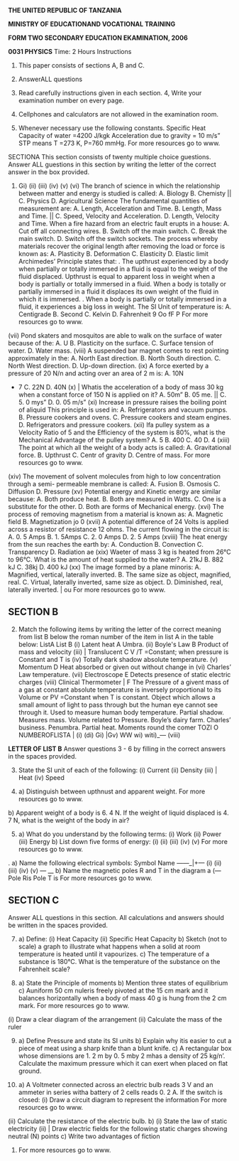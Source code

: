 **THE UNITED REPUBLIC OF TANZANIA**

**MINISTRY OF EDUCATIONAND VOCATIONAL TRAINING**

**FORM TWO SECONDARY EDUCATION EKAMINATION, 2006**

**0031 PHYSICS**
Time: 2 Hours
Instructions

1. This paper consists of sections A, B and C.

2. AnswerALL questions

3. Read carefully instructions given in each section.
4, Write your examination number on every page.

5. Cellphones and calculators are not allowed in the examination room.

6. Whenever necessary use the following constants.
Specific Heat Capacity of water =4200 J/kgk
Acceleration due to gravity = 10 m/s”
STP means T =273 K, P=760 mmHg.
For more resources go to www.

SECTIONA
This section consists of twenty multiple choice guestions. Answer ALL guestions in this section by writing the letter of the correct answer in the box provided.

1. Gi)
(ii)
(iii)
(iv)
(v)
(vi)
The branch of science in which the relationship between matter and energy is studied is called:
A. Biology
B. Chemisty ||
C. Physics
D. Agricultural Science
The fundamental quantities of measurement are:
A. Length, Acceleration and Time.
B. Length, Mass and Time. ||
C. Speed, Velocity and Acceleration.
D. Length, Velocity and Time.
When a fire hazard from an electric fault erupts in a house:
A. Cut off all connecting wires.
B. Switch off the main switch.
C. Break the main switch.
D. Switch off the switch sockets.
The process whereby materials recover the original length after removing the load or force is known as:
A. Plasticity
B. Deformation
C. Elasticity
D. Elastic limit
Archimedes’ Principle states that:
. The upthrust experienced by a body when partially or totally immersed in a fluid is equal to the weight of the fluid displaced.
Upthrust is equal to apparent loss in weight when a body is partially or totally immersed in a fluid.
When a body is totally or partially immersed in a fluid it displaces its own weight of the fluid in which it is immersed.
. When a body is partially or totally immersed in a fluid, it experiences a big loss in weight.
The SI Unit of temperature is:
A. Centigrade
B. Second
C. Kelvin
D. Fahrenheit
9 Oo fF P
For more resources go to www.

(vii) Pond skaters and mosquitos are able to walk on the surface of water because of the:
A. U
B. Plasticity on the surface.
C. Surface tension of water.
D. Water mass.
(viii) A suspended bar magnet comes to rest pointing approximately in the:
A. North East direction.
B. North South direction.
C. North West direction.
D. Up-down direction.
(ix) A force exerted by a pressure of 20 N/n and acting over an area of 2 m is:
A. 10N
- 7
C. 22N
D. 40N
(x) | Whatis the acceleration of a body of mass 30 kg when a constant force of 150 N is applied on it?
A. 50m”
B. 05 me. ||
C. 5. 0 mys”
D. 0. 05 m/s”
(xi) Increase in pressure raises the boiling point of aliquid This principle is used in:
A. Refrigerators and vacuum pumps.
B. Pressure cookers and ovens.
C. Pressure cookers and steam engines.
D. Refrigerators and pressure cookers.
(xii) Ifa pulley system as a Velocity Ratio of 5 and the Efficiency of the system is 80%, what is the Mechanical Advantage of the pulley system?
A. 5
B. 400
C. 40
D. 4
(xiii) The point at which all the weight of a body acts is called:
A. Gravitational force.
B. Upthrust
C. Centr of gravity
D. Centre of mass.
For more resources go to www.

(xiv) The movement of solvent molecules from high to low concentration through a semi-
permeable membrane is called:
A. Fusion
B. Osmosis
C. Diffusion
D. Pressure
(xv) Potential energy and Kinetic energy are similar because:
A. Both produce heat.
B. Both are measured in Watts.
C. One is a substitute for the other.
D. Both are forms of Mechanical energy.
(xvi) The process of removing magnetism from a material is known as:
A. Magnetic field
B. Magnetization jo 0
(xvii) A potential difference of 24 Volts is applied across a resistor of resistance 12 ohms. The current flowing in the circuit is:
A. 0. 5 Amps
B. 1. 5Amps
C. 2. 0 Amps
D. 2. 5 Amps
(xviii) The heat energy from the sun reaches the earth by:
A. Conduction
B. Convection
C. Transparency
D. Radiation ae
(xix) Waeter of mass 3 kg is heated from 26°C to 96°C. What is the amount of heat supplied to the water?
A. 21kJ
B. 882 kJ
C. 38kj
D. 400 kJ
(xx) The image formed by a plane minoris:
A. Magnified, vertical, laterally inverted.
B. The same size as object, magnified, real.
C. Virtual, laterally inverted, same size as object.
D. Diminished, real, laterally inverted.
| ou
For more resources go to www.

## SECTION B

2. Match the following items by writing the letter of the correct meaning from list B below the roman number of the item in list A in the table below:
ListA List B
(i) Latent heat A Umbra.
(ii) Boyle's Law B Product of mass and velocity
(iii) | Translucent C V /T =Constant; when pressure is Constant and T is
(iv) Totally dark shadow absolute temperature.
(v) Momentum D Heat absorbed or given out without change in
(vi) Charles’ Law temperature.
(vii) Electroscope E Detects presence of static electric charges
(viii) Clinical Thermometer | F The Pressure of a givent mass of a gas at constant absolute temperature is inversely proportional to its
Volume or PV =Constant when T is constant.
Object which allows a small amount of light to pass through but the human eye cannot see through it.
Used to measure human body temperature.
Partial shadow.
Measures mass.
Volume related to Pressure.
Boyle’s dairy farm.
Charles’ business.
Penumbra.
Partial heat.
Moments round the comer
TOZI O
NUMBEROFLISTA | (i) (di) Gi) |Gv) WW wi) witi)_— (viii)

**LETTER OF LIST B**
Answer questions 3 - 6 by filling in the correct answers in the spaces provided.

3. State the SI unit of each of the following:
(i) Current
(ii) Density
(iii) | Heat
(iv) Speed

4. a) Distinguish between upthnust and apparent weight.
For more resources go to www.

b) Apparent weight of a body is 6. 4 N. If the weight of liquid displaced is 4. 7 N, what is the weight of the body in air?

5. a) What do you understand by the following terms:
(i) Work
(ii) Power
(iii) Energy b) List down five forms of energy:
(i)
(ii)
(iii)
(iv)
(v)
For more resources go to www.

. a) Name the following electrical symbols:
Symbol Name
——_|+—
(i)
(ii)
(iii)
(iv)
(v)
— __
b) Name the magnetic poles R and T in the diagram a
(—
Pole Ris
Pole T is
For more resources go to www.

## SECTION C
Answer ALL questions in this section. All calculations and answers should be written in the spaces provided.

7. a) Define:
(i) Heat Capacity
(ii) Specific Heat Capacity b) Sketch (not to scale) a graph to illustrate what happens when a solid at room temperature is heated until it vapourizes.
c) The temperature of a substance is 180°C. What is the temperature of the substance on the
Fahrenheit scale?

8. a) State the Principle of moments b) Mention three states of equilibrium c) Auniform 50 cm nuleris freely pivoted at the 15 cm mark and it balances horizontally when a body of mass 40 g is hung from the 2 cm mark.
For more resources go to www.

(i) Draw a clear diagram of the arrangement
(ii) Calculate the mass of the ruler

9. a) Define Pressure and state its SI units b) Explain why itis easier to cut a piece of meat using a sharp knife than a blunt knife.
c) A rectangular box whose dimensions are 1. 2 m by 0. 5 mby 2 mhas a density of 25 kg/n’.
Calculate the maximum pressure which it can exert when placed on flat ground.

10. a) A Voltmeter connected across an electric bulb reads 3 V and an ammeter in series witha battery of 2 cells reads 0. 2 A. If the switch is closed:
(i) Draw a circuit diagram to represent the information
For more resources go to www.

(ii) Calculate the resistance of the electric bulb.
b) (i) State the law of static electricity
(ii) | Draw electric fields for the following static charges showing neutral (N) points c) Write two advantages of fiction

1. For more resources go to www.